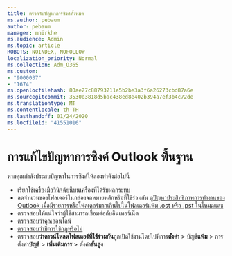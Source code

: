 ```yaml
---
title: ตรวจจับปัญหาการซิงค์ทั้งหมด
ms.author: pebaum
author: pebaum
manager: mnirkhe
ms.audience: Admin
ms.topic: article
ROBOTS: NOINDEX, NOFOLLOW
localization_priority: Normal
ms.collection: Adm_O365
ms.custom:
- "9000037"
- "1674"
ms.openlocfilehash: 80ae27c88793211e5b2be3a3f6a26273cbd87a6e
ms.sourcegitcommit: 3530e3818d5bac438ed8e402b394a7ef3b4c72de
ms.translationtype: MT
ms.contentlocale: th-TH
ms.lasthandoff: 01/24/2020
ms.locfileid: "41551016"
---
```

# <a name="basic-outlook-sync-troubleshooting"></a>การแก้ไขปัญหาการซิงค์ Outlook พื้นฐาน

หากคุณกำลังประสบปัญหาในการซิงค์ให้ลองทำดังต่อไปนี้

- เรียกใช้[เครื่องมือวินิจฉัยนี้](https://aka.ms/sara-outlooksendreceive)บนเครื่องที่ได้รับผลกระทบ
- ลดจำนวนของโฟลเดอร์ในกล่องจดหมายหลักหรือที่ใช้ร่วมกัน ดู[ปัญหาประสิทธิภาพการทำงานของ Outlook เมื่อมีรายการหรือโฟลเดอร์มากเกินไปในโฟลเดอร์แฟ้ม .ost หรือ .pst ในโหมดแคช](https://support.microsoft.com/help/2768656/outlook-performance-issues-when-there-are-too-many-items-or-folders-in)
- ตรวจสอบให้แน่ใจว่าผู้ใช้สามารถเชื่อมต่อกับอินเทอร์เน็ต 
- [ตรวจสอบว่าคุณออนไลน์](https://support.office.com/article/2460e4a8-16c7-47fc-b204-b1549275aac9)
- [ตรวจสอบว่ามีการใช้กฎหรือไม่](https://support.office.com/article/C24F5DEA-9465-4DF4-AD17-A50704D66C59)
- ตรวจสอบ**ว่าดาวน์โหลดโฟลเดอร์ที่ใช้ร่วมกัน**ถูกเปิดใช้งานโดยไปที่การ**ตั้งค่า** > บัญชี**แฟ้ม** > การตั้งค่า**บัญชี** > **เพิ่มเติมการ** > ตั้งค่า**ขั้นสูง**